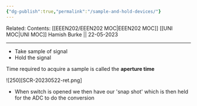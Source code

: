 ```yaml
---
{"dg-publish":true,"permalink":"/sample-and-hold-devices/"}
---
```


Related: 
Contents: [[EEEN202/EEEN202 MOC\|EEEN202 MOC]]
[[UNI MOC\|UNI MOC]]
Hamish Burke || 22-05-2023
***

- Take sample of signal
- Hold the signal

Time required to acquire a sample is called the **aperture time**

![250][SCR-20230522-ret.png]

- When switch is opened we then have our 'snap shot' which is then held for the ADC to do the conversion
